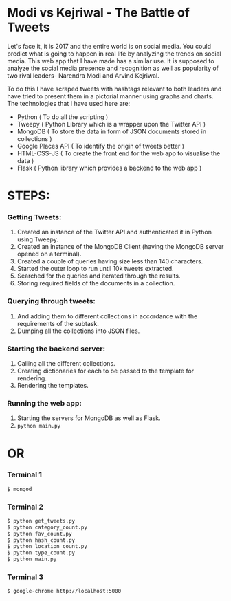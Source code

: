 # Modi vs Kejriwal - The Battle of Tweets

Let's face it, it is 2017 and the entire world is on social media. You could predict what is going to happen in real life by analyzing the trends on social media. This web app that I have made has a similar use. It is supposed to analyze the social media presence and recognition as well as popularity of two rival leaders- Narendra Modi and Arvind Kejriwal.

To do this I have scraped tweets with hashtags relevant to both leaders and have tried to present them in a pictorial manner using graphs and charts. The technologies that I have used here are:
  - Python ( To do all the scripting )
  - Tweepy ( Python Library which is a wrapper upon the Twitter API )
  - MongoDB ( To store the data in form of JSON documents stored in collections )
  - Google Places API ( To identify the origin of tweets better )
  - HTML-CSS-JS ( To create the front end for the web app to visualise the data )
  - Flask ( Python library which provides a backend to the web app )

# STEPS:
### Getting Tweets:

1) Created an instance of the Twitter API and authenticated it in Python using Tweepy.
2)  Created an instance of the MongoDB Client (having the MongoDB server opened on a terminal).
3)  Created a couple of queries having size less than 140 characters.
4)  Started the outer loop to run until 10k tweets extracted.
5)  Searched for the queries and iterated through the results.
6)  Storing required fields of the documents in a collection.

### Querying through tweets:
1) And adding them to different collections in accordance with the requirements of the subtask.
2) Dumping all the collections into JSON files.

### Starting the backend server:
1) Calling all the different collections.
2) Creating dictionaries for each to be passed to the template for rendering.
3) Rendering the templates.

### Running the web app:
1) Starting the servers for MongoDB as well as Flask.
2) ```python main.py```

# OR
### Terminal 1
```sh
$ mongod
```
### Terminal 2
```sh
$ python get_tweets.py
$ python category_count.py
$ python fav_count.py
$ python hash_count.py
$ python location_count.py
$ python type_count.py
$ python main.py
```
### Terminal 3
```sh
$ google-chrome http://localhost:5000
```
